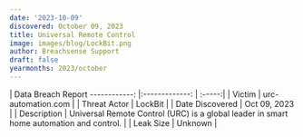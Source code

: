 ```yaml
---
date: '2023-10-09'
discovered: October 09, 2023
title: Universal Remote Control
image: images/blog/LockBit.png
author: Breachsense Support
draft: false
yearmonths: 2023/october
---
```



| Data Breach Report
------------:     |:-------------:    | :-----:|
| Victim      | urc-automation.com      | 
| Threat Actor      | LockBit      | 
| Date Discovered      | Oct 09, 2023      | 
| Description      | Universal Remote Control (URC) is a global leader in smart home automation and control.      | 
| Leak Size      | Unknown      | 

